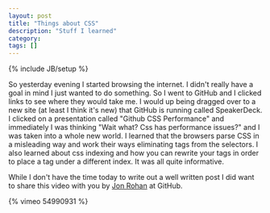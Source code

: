 ```yaml
---
layout: post
title: "Things about CSS"
description: "Stuff I learned"
category: 
tags: []
---
```

{% include JB/setup %}

So yesterday evening I started browsing the internet. I didn't really have a goal in mind I just wanted to do something. So I went to GitHub and I clicked links to see where they would take me. I would up being dragged over to a new site (at least I think it's new) that GitHub is running called SpeakerDeck. I clicked on a presentation called "Github CSS Performance" and immediately I was thinking "Wait what? Css has performance issues?" and I was taken into a whole new world. I learned that the browsers parse CSS in a misleading way and work their ways eliminating tags from the selectors. I also learned about css indexing and how you can rewrite your tags in order to place a tag under a different index. It was all quite informative.

While I don't have the time today to write out a well written post I did want to share this video with you by [Jon Rohan](https://github.com/JonRohan) at GitHub.

{% vimeo 54990931 %}
